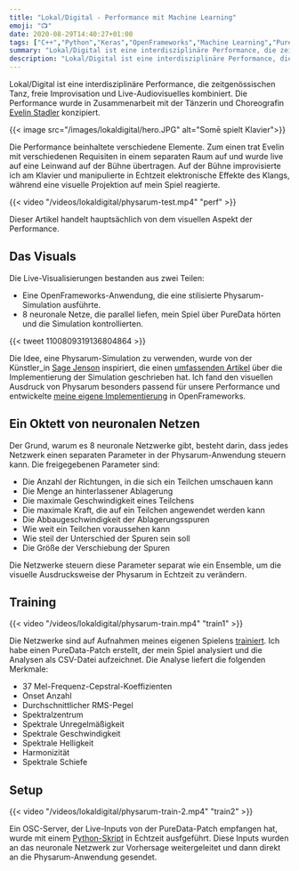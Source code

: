 ```yaml
---
title: "Lokal/Digital - Performance mit Machine Learning"
emoji: "📺"
date: 2020-08-29T14:40:27+01:00
tags: ["C++","Python","Keras","OpenFrameworks","Machine Learning","PureData"]
summary: "Lokal/Digital ist eine interdisziplinäre Performance, die zeitgenössischen Tanz, freie Improvisation und Live-Audiovisuals durch den Einsatz von Machine Learning kombiniert."
description: "Lokal/Digital ist eine interdisziplinäre Performance, die zeitgenössischen Tanz, freie Improvisation und Live-Audiovisuals durch den Einsatz von Machine Learning kombiniert."
---
```


Lokal/Digital ist eine interdisziplinäre Performance, die zeitgenössischen
Tanz, freie Improvisation und Live-Audiovisuelles kombiniert. Die Performance
wurde in Zusammenarbeit mit der Tänzerin und Choreografin [Evelin
Stadler](https://atelierhaus-stadler-gerhardt.jimdo.com/atelierhaus/stadler)
konzipiert.

{{< image 
src="/images/lokaldigital/hero.JPG" 
alt="Somē spielt Klavier">}}

Die Performance beinhaltete verschiedene Elemente. Zum einen trat Evelin mit
verschiedenen Requisiten in einem separaten Raum auf und wurde live auf eine
Leinwand auf der Bühne übertragen. Auf der Bühne improvisierte ich am Klavier
und manipulierte in Echtzeit elektronische Effekte des Klangs, während eine
visuelle Projektion auf mein Spiel reagierte.

{{< video "/videos/lokaldigital/physarum-test.mp4" "perf" >}}

Dieser Artikel handelt hauptsächlich von dem visuellen Aspekt der Performance.

## Das Visuals

Die Live-Visualisierungen bestanden aus zwei Teilen:
- Eine OpenFrameworks-Anwendung, die eine stilisierte Physarum-Simulation ausführte.
- 8 neuronale Netze, die parallel liefen, mein Spiel über PureData hörten und die Simulation kontrollierten.

{{< tweet 1100809319136804864 >}} 

Die Idee, eine Physarum-Simulation zu verwenden, wurde von der Künstler_in [Sage
Jenson](https://www.sagejenson.com) inspiriert, die einen [umfassenden
Artikel](https://cargocollective.com/sagejenson/physarum) über die
Implementierung der Simulation geschrieben hat. Ich fand den visuellen Ausdruck
von Physarum besonders passend für unsere Performance und entwickelte [meine
eigene Implementierung](https://github.com/somecho/openframeworks-physarum) in
OpenFrameworks.

## Ein Oktett von neuronalen Netzen

Der Grund, warum es 8 neuronale Netzwerke gibt, besteht darin, dass jedes
Netzwerk einen separaten Parameter in der Physarum-Anwendung steuern kann. Die
freigegebenen Parameter sind:

- Die Anzahl der Richtungen, in die sich ein Teilchen umschauen kann
- Die Menge an hinterlassener Ablagerung
- Die maximale Geschwindigkeit eines Teilchens
- Die maximale Kraft, die auf ein Teilchen angewendet werden kann
- Die Abbaugeschwindigkeit der Ablagerungsspuren
- Wie weit ein Teilchen voraussehen kann
- Wie steil der Unterschied der Spuren sein soll
- Die Größe der Verschiebung der Spuren

Die Netzwerke steuern diese Parameter separat wie ein Ensemble, um die visuelle
Ausdrucksweise der Physarum in Echtzeit zu verändern.

## Training

{{< video "/videos/lokaldigital/physarum-train.mp4" "train1" >}}

Die Netzwerke sind auf Aufnahmen meines eigenen Spielens
[trainiert](https://github.com/somecho/lokal-digital/blob/master/notebooks/csvtonumpy2.ipynb).
Ich habe einen PureData-Patch erstellt, der mein Spiel analysiert und die
Analysen als CSV-Datei aufzeichnet. Die Analyse liefert die folgenden Merkmale:

- 37 Mel-Frequenz-Cepstral-Koeffizienten
- Onset Anzahl
- Durchschnittlicher RMS-Pegel
- Spektralzentrum
- Spektrale Unregelmäßigkeit
- Spektrale Geschwindigkeit
- Spektrale Helligkeit
- Harmonizität
- Spektrale Schiefe

## Setup

{{< video "/videos/lokaldigital/physarum-train-2.mp4" "train2" >}}

Ein OSC-Server, der Live-Inputs von der PureData-Patch empfangen hat, wurde mit
einem
[Python-Skript](https://github.com/somecho/lokal-digital/blob/master/lokaldigital.py)
in Echtzeit ausfgeführt. Diese Inputs wurden an das neuronale Netzwerk zur
Vorhersage weitergeleitet und dann direkt an die Physarum-Anwendung gesendet.
